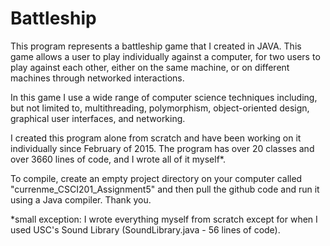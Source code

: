 # Battleship
This program represents a  battleship game that I created in JAVA. This game allows a user to play individually against a computer, for two users to play against each other, either on the same machine, or on different machines through networked interactions. 

In this game I use a wide range of computer science techniques including, but not limited to, multithreading, polymorphism, object-oriented design, graphical user interfaces, and networking.  

I created this program alone from scratch and have been working on it individually since February of 2015. The program has over 20 classes and over 3660 lines of code, and I wrote all of it myself*. 

To compile, create an empty project directory on your computer called "currenme_CSCI201_Assignment5" and then pull the github code and run it using a Java compiler.  Thank you. 

*small exception: I wrote everything myself from scratch except for when I used USC's Sound Library (SoundLibrary.java - 56 lines of code). 

